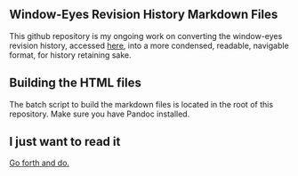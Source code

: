 ## Window-Eyes Revision History Markdown Files

This github repository is my ongoing work on converting the window-eyes revision history, accessed [here](https://web.archive.org/web/20191230165951/http://www.gwmicro.com:80/Window-Eyes/Version_History/), into a more condensed, readable, navigable format, for history retaining sake.

## Building the HTML files
The batch script to build the markdown files is located in the root of this repository. Make sure you have Pandoc installed.

## I just want to read it
[Go forth and do.](https://masonasons.me/wineyes)